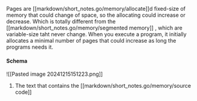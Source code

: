 Pages are [[markdown/short_notes.go/memory/allocate]]d fixed-size of memory that could change of space, so the allocating could increase or decrease. Which is totally different from the [[markdown/short_notes.go/memory/segmented memory]] , which are variable-size taht never change.
When you execute a program, it initially allocates a minimal number of pages that could increase as long the programs needs it.
#### Schema
![[Pasted image 20241215151223.png]]
1. The text that contains the [[markdown/short_notes.go/memory/source code]]